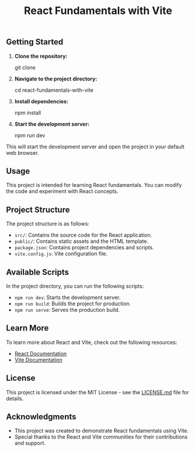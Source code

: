<header>

# React Fundamentals with Vite

</header>

<section>

## Getting Started

1.  **Clone the repository:**

    git clone <repository-url>

3.  **Navigate to the project directory:**

    cd react-fundamentals-with-vite

5.  **Install dependencies:**

    npm install

7.  **Start the development server:**

    npm run dev

This will start the development server and open the project in your default web browser.

</section>

<section>

## Usage

This project is intended for learning React fundamentals. You can modify the code and experiment with React concepts.

</section>

<section>

## Project Structure

The project structure is as follows:

*   `src/`: Contains the source code for the React application.
*   `public/`: Contains static assets and the HTML template.
*   `package.json`: Contains project dependencies and scripts.
*   `vite.config.js`: Vite configuration file.

</section>

<section>

## Available Scripts

In the project directory, you can run the following scripts:

*   `npm run dev`: Starts the development server.
*   `npm run build`: Builds the project for production.
*   `npm run serve`: Serves the production build.

</section>

<section>

## Learn More

To learn more about React and Vite, check out the following resources:

*   [React Documentation](https://reactjs.org/docs/getting-started.html)
*   [Vite Documentation](https://vitejs.dev/)

</section>

<section>

## License

This project is licensed under the MIT License - see the [LICENSE.md](LICENSE.md) file for details.

</section>

<section>

## Acknowledgments

*   This project was created to demonstrate React fundamentals using Vite.
*   Special thanks to the React and Vite communities for their contributions and support.

</section>
